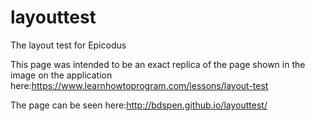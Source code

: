 # layouttest
The layout test for Epicodus

This page was intended to be an exact replica of the page shown in the image on the application here:https://www.learnhowtoprogram.com/lessons/layout-test


The page can be seen here:http://bdspen.github.io/layouttest/
